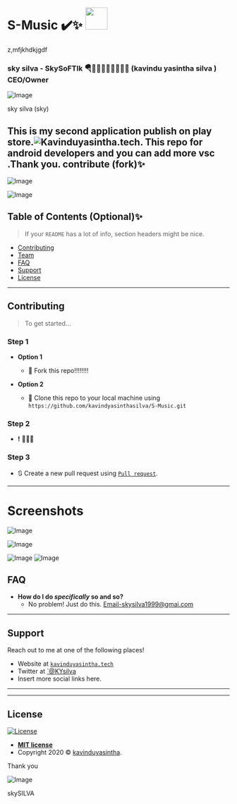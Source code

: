 # S-Music ✔️✨ <a href="https://kavinduyasintha.tech/"></a><img src="https://media.giphy.com/media/5UB9qOlnPwIOqFBGXD/giphy.gif" width="50"> 
z,mfjkhdkjgdf
</em>

### sky silva - SkySoFTlk 🪂👨🏾‍🎓👨🏽‍💻🤘🏻 (kavindu yasintha silva  )  CEO/Owner

![Image](https://github.com/kavindyasinthasilva/S-Music/blob/master/ss/dUntitled-1.png)

sky silva (sky)

This is my second application publish on play store.![Kavinduyasintha.tech](http://www.kavinduyasintha.tech/).
This repo for android developers and you can add more vsc .Thank you. contribute  (fork)✨
---
![Image](https://github.com/kavindyasinthasilva/S-Music/blob/master/ss/20200725_232612.gif)

![Image](https://github.com/kavindyasinthasilva/S-Music/blob/master/ss/sjh.jpg)

## Table of Contents (Optional)✨

> If your `README` has a lot of info, section headers might be nice.

- [Contributing](#contributing)
- [Team](#team)
- [FAQ](#faq)
- [Support](#support)
- [License](#license)


---


## Contributing

> To get started...

### Step 1

- **Option 1**
    - 🍴 Fork this repo!!!!!!!!

- **Option 2**
    - 👯 Clone this repo to your local machine using `https://github.com/kavindyasinthasilva/S-Music.git`

### Step 2

- **!** 🔨🔨🔨

### Step 3

- 🔃 Create a new pull request using <a href="https://github.com/kavindyasinthasilva/S-Music.git" target="_blank">`Pull request`</a>.

---


# Screenshots

![Image](https://github.com/kavindyasinthasilva/S-Music/blob/master/ss/ss/Screenshot_20200630-194123_Sky%20Player.jpg)

![Image](https://github.com/kavindyasinthasilva/S-Music/blob/master/ss/ss/Screenshot_20200630-194144_Sky%20Player.jpg)

![Image](https://github.com/kavindyasinthasilva/S-Music/blob/master/ss/ss/Screenshot_20200630-194208_Sky%20Player.jpg)
![Image](https://github.com/kavindyasinthasilva/S-Music/blob/master/ss/ssky.jpg)

## FAQ

- **How do I do *specifically* so and so?**
    - No problem! Just do this.
    Email-skysilva1999@gmai.com

---

## Support

Reach out to me at one of the following places!

- Website at <a href="http://www.kavinduyasintha.tech/" target="_blank">`kavinduyasintha.tech`</a>
- Twitter at <a href="" target="_blank">`@KYsilva</a>
- Insert more social links here.

---


---

## License

[![License](http://img.shields.io/:license-mit-blue.svg?style=flat-square)](http://badges.mit-license.org)

- **[MIT license]()**
- Copyright 2020 © <a href="http://kavinduyasintha.tech" target="_blank">kavinduyasintha</a>.

Thank you


![Image](https://github.com/kavindyasinthasilva/S-Music/blob/master/ss/google-play-badge.png)

skySILVA


